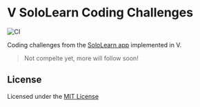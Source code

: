 # V SoloLearn Coding Challenges

![CI][ci-master]

Coding challenges from the [SoloLearn app][sololearn] implemented in V.
> Not compelte yet, more will follow soon!


## License

Licensed under the [MIT License](LICENSE.md)


<!-- Links -->
[ci-master]: https://github.com/Serkonda/v-sololearn-coding-challenges/workflows/CI/badge.svg?branch=master
[sololearn]: https://www.sololearn.com

